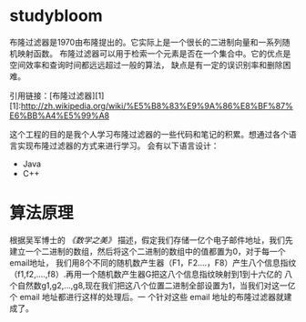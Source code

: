 studybloom
==========
布隆过滤器是1970由布隆提出的。它实际上是一个很长的二进制向量和一系列随机映射函数。
布隆过滤器可以用于检索一个元素是否在一个集合中。它的优点是空间效率和查询时间都远远超过一般的算法，
缺点是有一定的误识别率和删除困难。

引用链接：[布隆过滤器][1]
[1]:http://zh.wikipedia.org/wiki/%E5%B8%83%E9%9A%86%E8%BF%87%E6%BB%A4%E5%99%A8

这个工程的目的是我个人学习布隆过滤器的一些代码和笔记的积累。想通过各个语言实现布隆过滤器的方式来进行学习。
会有以下语言设计：

- Java
- C++

算法原理
============
根据吴军博士的 *《数学之美》* 描述，假定我们存储一亿个电子邮件地址，我们先建立一个二进制的数组，然后将这个二进制的数组中的值都置为0，对于每一个email地址，
我们用8个不同的随机数产生器（F1，F2....，F8）产生八个信息指纹（f1,f2,....,f8）.再用一个随机数产生器G把这八个信息指纹映射到1到十六亿的
八个自然数g1,g2,...,g8,现在我们把这八个位置二进制全部设置为1，当我们对这一亿个 email 地址都进行这样的处理后。一
个针对这些 email 地址的布隆过滤器就建成了。
